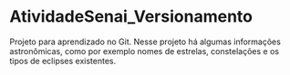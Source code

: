 # AtividadeSenai_Versionamento

Projeto para aprendizado no Git. Nesse projeto há algumas informações astronômicas, como por exemplo nomes de estrelas, constelações e os tipos de eclipses existentes.
